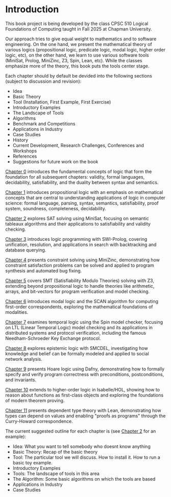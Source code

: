 # Introduction

This book project is being developed by the class CPSC 510 Logical Foundations of Computing taught in Fall 2025 at Chapman University. 

Our approach tries to give equal weight to mathematics and to software engineering. On the one hand, we present the mathematical theory of various logics (propositional logic, predicate logic, modal logic, higher order logic, etc), on the other hand, we learn to use various software tools (MiniSat, Prolog, MiniZinc, Z3, Spin, Lean, etc). While the classes emphasize more of the theory, this book puts the tools center stage.

Each chapter should by default be devided into the following sections (subject to discussion and revision):
- Idea
- Basic Theory
- Tool (Installation, First Example, First Exercise)
- Introductory Examples
- The Landscape of Tools
- Algorithms
- Benchmark and Competitions
- Applications in Industry
- Case Studies
- History
- Current Development, Research Challenges, Conferences and Workshops
- References
- Suggestions for future work on the book

[Chapter 0](content/0-logic.md) introduces the fundamental concepts of logic that form the foundation for all subsequent chapters: validity, formal languages, decidability, satisfiability, and the duality between syntax and semantics.

[Chapter 1](content/1-propositional-logic.md) introduces propositional logic with an emphasis on mathematical concepts that are central to understanding applications of logic in computer science: formal language, parsing, syntax, semantics, satisfiability, proof system, soundness, completeness, decidability.

[Chapter 2](content/2-satsolving.md) explores SAT solving using MiniSat, focusing on semantic tableaux algorithms and their applications to satisfiability and validity checking.

[Chapter 3](content/3-logic-programming.md) introduces logic programming with SWI-Prolog, covering unification, resolution, and applications in search with backtracking and database querying.

[Chapter 4](content/4-constraint-solving.md) presents constraint solving using MiniZinc, demonstrating how constraint satisfaction problems can be solved and applied to program synthesis and automated bug fixing.

[Chapter 5](content/5-smt-solving.md) covers SMT (Satisfiability Modulo Theories) solving with Z3, extending beyond propositional logic to handle theories like arithmetic, arrays, and bit-vectors for program verification and model checking.

[Chapter 6](content/6-modal-logic.md) introduces modal logic and the SCAN algorithm for computing first-order correspondents, exploring the mathematical foundations of modalities.

[Chapter 7](content/7-temporal-logic.md) examines temporal logic using the Spin model checker, focusing on LTL (Linear Temporal Logic) model checking and its applications in distributed systems and protocol verification, including the famous Needham-Schroeder Key Exchange protocol.

[Chapter 8](content/8-epistemic-logic.md) explores epistemic logic with SMCDEL, investigating how knowledge and belief can be formally modeled and applied to social network analysis.

[Chapter 9](content/9-hoare-logic.md) presents Hoare logic using Dafny, demonstrating how to formally specify and verify program correctness with preconditions, postconditions, and invariants.

[Chapter 10](content/10-higher-order-logic.md) extends to higher-order logic in Isabelle/HOL, showing how to reason about functions as first-class objects and exploring the foundations of modern theorem proving.

[Chapter 11](content/11-dependent-types.md) presents dependent type theory with Lean, demonstrating how types can depend on values and enabling "proofs as programs" through the Curry-Howard correspondence.

The current suggested outline for each chapter is (see [Chapter 2](content/2-satsolving.md) for an example):

- Idea: What you want to tell somebody who doesnt know anything
- Basic Theory: Recap of the basic theory
- Tool: The particular tool we will discuss. How to install it. How to run a basic toy example.
- Introductory Examples
- Tools: The landscape of tools in this area
- The Algorithm: Some basic algorithms on which the tools are based
- Applications in Industry
- Case Studies



